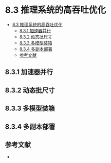 <!--Copyright © Microsoft Corporation. All rights reserved.
  适用于[License](https://github.com/microsoft/AI-System/blob/main/LICENSE)版权许可-->


# 8.3 推理系统的高吞吐优化

- [8.3 推理系统的高吞吐优化](#83-推理系统的高吞吐优化)
  - [8.3.1 加速器并行](#831-加速器并行)
  - [8.3.2 动态批尺寸](#832-动态批尺寸)
  - [8.3.3 多模型装箱](#833-多模型装箱)
  - [8.3.4 多副本部署](#834-多副本部署)
  - [参考文献](#参考文献)
  
## 8.3.1 加速器并行
## 8.3.2 动态批尺寸
## 8.3.3 多模型装箱
## 8.3.4 多副本部署

## 参考文献

- 

